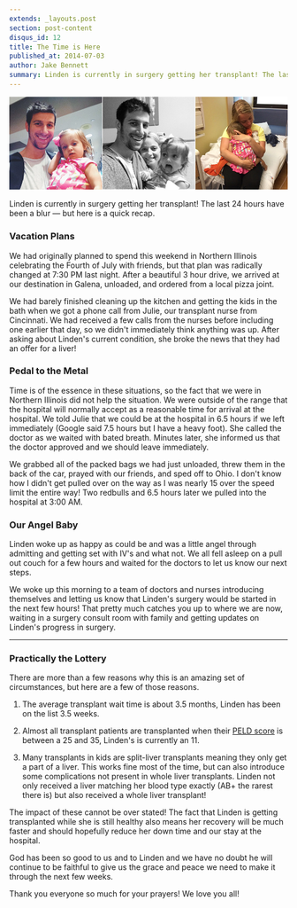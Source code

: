 ```yaml
---
extends: _layouts.post
section: post-content
disqus_id: 12
title: The Time is Here
published_at: 2014-07-03
author: Jake Bennett
summary: Linden is currently in surgery getting her transplant! The last 24 hours have been a blur — but here is a quick recap. Vacation Plans We had originally planned to spend this weekend in Northern Illinois celebrating the Fourth of July with friends, but that plan was radically changed…
---
```


![](/img/Transplant.jpg)

Linden is currently in surgery getting her transplant! The last 24 hours have been a blur — but here is a quick recap.

### Vacation Plans

We had originally planned to spend this weekend in Northern Illinois celebrating the Fourth of July with friends, but that plan was radically changed at 7:30 PM last night. After a beautiful 3 hour drive, we arrived at our destination in Galena, unloaded, and ordered from a local pizza joint.

We had barely finished cleaning up the kitchen and getting the kids in the bath when we got a phone call from Julie, our transplant nurse from Cincinnati. We had received a few calls from the nurses before including one earlier that day, so we didn't immediately think anything was up. After asking about Linden's current condition, she broke the news that they had an offer for a liver!

### Pedal to the Metal

Time is of the essence in these situations, so the fact that we were in Northern Illinois did not help the situation. We were outside of the range that the hospital will normally accept as a reasonable time for arrival at the hospital. We told Julie that we could be at the hospital in 6.5 hours if we left immediately (Google said 7.5 hours but I have a heavy foot). She called the doctor as we waited with bated breath. Minutes later, she informed us that the doctor approved and we should leave immediately.

We grabbed all of the packed bags we had just unloaded, threw them in the back of the car, prayed with our friends, and sped off to Ohio. I don't know how I didn't get pulled over on the way as I was nearly 15 over the speed limit the entire way! Two redbulls and 6.5 hours later we pulled into the hospital at 3:00 AM. 


### Our Angel Baby

Linden woke up as happy as could be and was a little angel through admitting and getting set with IV's and what not. We all fell asleep on a pull out couch for a few hours and waited for the doctors to let us know our next steps.

We woke up this morning to a team of doctors and nurses introducing themselves and letting us know that Linden's surgery would be started in the next few hours! That pretty much catches you up to where we are now, waiting in a surgery consult room with family and getting updates on Linden's progress in surgery. 

---

### Practically the Lottery

There are more than a few reasons why this is an amazing set of circumstances, but here are a few of those reasons.

1. The average transplant wait time is about 3.5 months, Linden has been on the list 3.5 weeks.

2. Almost all transplant patients are transplanted when their [PELD score](https://www.google.com/url?sa=t&rct=j&q=&esrc=s&source=web&cd=1&cad=rja&uact=8&ved=0CB0QFjAA&url=http%3A%2F%2Fwww.mdcalc.com%2Fpeld-score-pediatric-end-stage-liver-disease-younger-than-12%2F&ei=IHG1U6ySFI2TyASdo4LIAg&usg=AFQjCNGs1O4v0VR7QDEcZEQrFjgShY3fVA&sig2=DSKxj51kcCIicfNLjj3TUQ) is between a 25 and 35, Linden's is currently an 11.

3. Many transplants in kids are split-liver transplants meaning they only get a part of a liver. This works fine most of the time, but can also introduce some complications not present in whole liver transplants. Linden not only received a liver matching her blood type exactly (AB+ the rarest there is) but also received a whole liver transplant!

The impact of these cannot be over stated! The fact that Linden is getting transplanted while she is still healthy also means her recovery will be much faster and should hopefully reduce her down time and our stay at the hospital.

God has been so good to us and to Linden and we have no doubt he will continue to be faithful to give us the grace and peace we need to make it through the next few weeks.

Thank you everyone so much for your prayers! We love you all!

